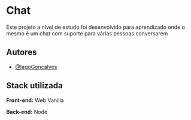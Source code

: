 
# Chat

Este projeto a nível de estudo foi desenvolvido para aprendizado onde o mesmo é um chat com suporte para várias pessoas conversarem
## Autores

- [@IagoGoncalves](https://www.github.com/IagoGoncalves)


## Stack utilizada

**Front-end:** Web Vanilla

**Back-end:** Node
